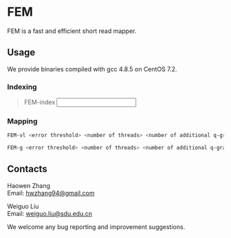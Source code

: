# FEMFEM is a fast and efficient short read mapper. ## UsageWe provide binaries compiled with gcc 4.8.5 on CentOS 7.2.### Indexing>FEM-index <window size> <step size> <input fasta file>### Mapping```shFEM-vl <error threshold> <number of threads> <number of additional q-gram> reference.fasta read.fastq output.sam``````shFEM-g <error threshold> <number of threads> <number of additional q-gram> reference.fasta read.fastq output.sam```## ContactsHaowen Zhang <br />Email: hwzhang94@gmail.comWeiguo Liu <br />Email: weiguo.liu@sdu.edu.cnWe welcome any bug reporting and improvement suggestions.